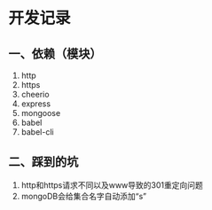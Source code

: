 # 开发记录

##  一、依赖（模块）

1. http
2. https
3. cheerio
4. express
5. mongoose
6. babel
7. babel-cli

## 二、踩到的坑

1. http和https请求不同以及www导致的301重定向问题
2. mongoDB会给集合名字自动添加“s”





